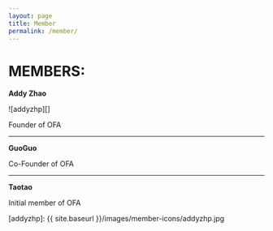 ```yaml
---
layout: page
title: Member
permalink: /member/
---
```


MEMBERS:
=======

**Addy Zhao**

![addyzhp][] 

Founder of OFA

---

**GuoGuo**

Co-Founder of OFA

---

**Taotao**

Initial member of OFA

[addyzhp]: {{ site.baseurl }}/images/member-icons/addyzhp.jpg 
